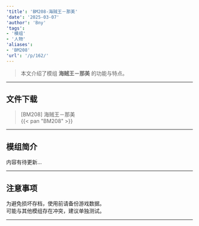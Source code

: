 ```yaml
---
'title': 'BM208-海贼王－那美'
'date': '2025-03-07'
'author': 'Bny'
'tags':
- '模组'
- '人物'
'aliases':
- 'BM208'
'url': '/p/162/'
---
```


> 本文介绍了模组 **海贼王－那美** 的功能与特点。

---

## 文件下载

> [BM208] 海贼王－那美  
{{< pan "BM208" >}}  

---

## 模组简介

>  
内容有待更新...  

---

## 注意事项

>  
为避免损坏存档，使用前请备份游戏数据。  
可能与其他模组存在冲突，建议单独测试。  

---

